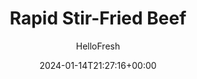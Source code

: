 ---
draft: true # Use this only for setting draft status
hidden: false # Use this to hide unwanted recipes
slug: # <post-title>
title: 'Rapid Stir-Fried Beef'
description: "One of the great things about Asian-style stir-fries is that they deliver maximum flavor in a snap. In this recipe, we’re tossing the classic combo of beef and broccoli with bouncy noodles and dressing them in a savory soy and hoisin-based sauce. It comes together so swiftly in the pan, it might even be easier than picking up the phone for takeout!"
image: https://img.hellofresh.com/f_auto,fl_lossy,q_auto,w_1200/hellofresh_s3/image/uk-stir-friend-chinese-beef-b5fd1d10.jpg
date: 2024-01-14T21:27:16+00:00
author: HelloFresh

tags: ['Rapid', 'Spicy']
categories: "main course"
cuisines: "Asian"
allergens: ['Soy', 'Wheat', 'Eggs']

calories: 754
preptime: ['20 minutes']
cooktime: # 180 = 3 Hours | In minutes
totaltime: PT20M
servings: 2

links:
  - description: "One of the great things about Asian-style stir-fries is that they deliver maximum flavor in a snap. In this recipe, we’re tossing the classic combo of beef and broccoli with bouncy noodles and dressing them in a savory soy and hoisin-based sauce. It comes together so swiftly in the pan, it might even be easier than picking up the phone for takeout!"
    website: https://www.hellofresh.com/recipes/rapid-stir-fried-beef-5845b40b2e69d7259304d962
    image: https://img.hellofresh.com/f_auto,fl_lossy,q_auto,w_1200/hellofresh_s3/image/uk-stir-friend-chinese-beef-b5fd1d10.jpg
 
weight: # 1 | You can add weight to some posts to override the default sorting (date descending)

comments: false # Keep False

ingredients: ['12 ounce Beef Sirloin Tips', '2 unit Scallions', '2 clove Garlic', '1 tablespoon Cornstarch', '1 thumb Ginger', '16 ounce Yakisoba Noodles', '1 unit Ketchup', '4 unit Soy Sauce', '1 jar Hoisin Sauce Jar', '8 ounce Broccoli Florets', '1 tablespoon Sesame Oil', '1 teaspoon Sriracha', '4 teaspoon Vegetable Oil', 'unit Salt', 'unit Pepper']

instructionTitles: ['Prep and make sauce', 'Cook broccoli', 'Cook beef', 'Cook aromatics and noodles', 'Steam noodles', 'Finish and service']
instructions: ['Wash and dry all produce. Bring a large pot of salted water to a boil. Trim and thinly slice scallions. Mince or grate garlic. Peel and mince ginger. Whisk together sesame oil, 1 TBSP ketchup, soy sauce, 1½ TBSP hoisin sauce, and 1 TBSP water in a small bowl.', 'Add broccoli to boiling water and cook until tender but still crisp, 3-4 minutes. Drain and rinse under cold water. Set aside.', 'Toss steak tips with cornstarch in a large bowl. Season generously with salt and pepper. Heat a large drizzle of oil in a large pan over high heat. (TIP: If you have a nonstick pan, break it out.) Toss in steak tips and cook to desired doneness, 3-4 minutes. Remove and set aside.', 'Heat a drizzle of oil in same pan over medium heat. Add garlic, ginger, and scallions and cook until fragrant, 1 minute, tossing. Toss in half the noodles from the package (we sent more) and a drizzle of oil. Break up noodles until they no longer stick together, using tongs or two wooden spoons.', 'Pour in 1 cup water, cover, and steam until noodles are tender, 3 minutes. (TIP: If your pan doesn’t have a lid, carefully cover it with aluminum foil.) Uncover, increase heat to medium-high, and toss until noodles are tender, 3-4 minutes. Add sauce and toss to coat. Cook until sauce is thickened, 1 minute.', 'Toss broccoli and steak into noodles to warm through. Season with as much sriracha as you like (careful, it’s spicy). Season with salt and pepper. Divide between plates and serve.']
---